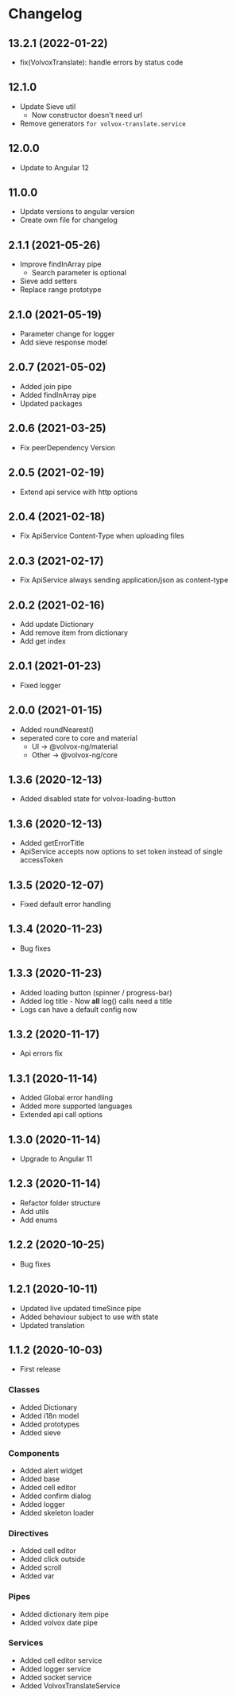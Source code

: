 # Changelog

13.2.1 (2022-01-22)
-------------------------------
- fix(VolvoxTranslate): handle errors by status code

12.1.0
--------------------------------
- Update Sieve util
  - Now constructor doesn't need url
- Remove generators `for volvox-translate.service`

12.0.0
--------------------------------
- Update to Angular 12

11.0.0
--------------------------------
- Update versions to angular version
- Create own file for changelog

2.1.1 (2021-05-26)
--------------------------------
- Improve findInArray pipe
    - Search parameter is optional
- Sieve add setters
- Replace range prototype

2.1.0 (2021-05-19)
--------------------------------
- Parameter change for logger
- Add sieve response model

2.0.7 (2021-05-02)
--------------------------------
- Added join pipe
- Added findInArray pipe
- Updated packages

2.0.6 (2021-03-25)
--------------------------------
- Fix peerDependency Version

2.0.5 (2021-02-19)
--------------------------------
- Extend api service with http options

2.0.4 (2021-02-18)
--------------------------------
- Fix ApiService Content-Type when uploading files

2.0.3 (2021-02-17)
--------------------------------
- Fix ApiService always sending application/json as content-type

2.0.2 (2021-02-16)
--------------------------------
- Add update Dictionary
- Add remove item from dictionary
- Add get index

2.0.1 (2021-01-23)
--------------------------------
- Fixed logger

2.0.0 (2021-01-15)
--------------------------------
- Added roundNearest()
- seperated core to core and material
    - UI -> @volvox-ng/material
    - Other -> @volvox-ng/core

1.3.6 (2020-12-13)
--------------------------------
- Added disabled state for volvox-loading-button

1.3.6 (2020-12-13)
--------------------------------
- Added getErrorTitle
- ApiService accepts now options to set token instead of single accessToken

1.3.5 (2020-12-07)
--------------------------------
- Fixed default error handling

1.3.4 (2020-11-23)
--------------------------------
- Bug fixes

1.3.3 (2020-11-23)
--------------------------------
- Added loading button (spinner / progress-bar)
- Added log title - Now **all** log() calls need a title
- Logs can have a default config now

1.3.2 (2020-11-17)
--------------------------------
- Api errors fix

1.3.1 (2020-11-14)
--------------------------------
- Added Global error handling
- Added more supported languages
- Extended api call options

1.3.0 (2020-11-14)
--------------------------------
- Upgrade to Angular 11

1.2.3 (2020-11-14)
--------------------------------
- Refactor folder structure
- Add utils
- Add enums

1.2.2 (2020-10-25)
--------------------------------
- Bug fixes

1.2.1 (2020-10-11)
--------------------------------
- Updated live updated timeSince pipe
- Added behaviour subject to use with state
- Updated translation

1.1.2 (2020-10-03)
--------------------------------

- First release

### Classes

- Added Dictionary
- Added i18n model
- Added prototypes
- Added sieve

### Components

- Added alert widget
- Added base
- Added cell editor
- Added confirm dialog
- Added logger
- Added skeleton loader

### Directives

- Added cell editor
- Added click outside
- Added scroll
- Added var

### Pipes

- Added dictionary item pipe
- Added volvox date pipe

### Services

- Added cell editor service
- Added logger service
- Added socket service
- Added VolvoxTranslateService
